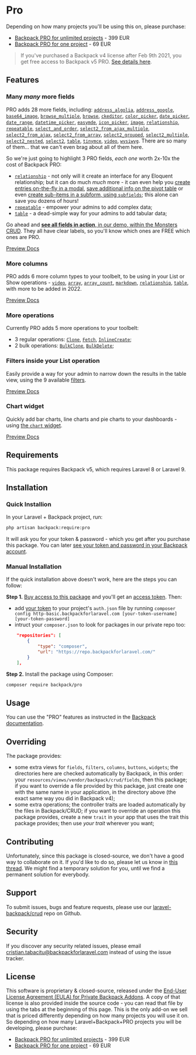 # Pro

Depending on how many projects you'll be using this on, please purchase:
- [Backpack PRO for unlimited projects](https://backpackforlaravel.com/products/pro-for-unlimited-projects) - 399 EUR
- [Backpack PRO for one project](https://backpackforlaravel.com/products/pro-for-one-project) - 69 EUR

> If you've purchased a Backpack v4 license after Feb 9th 2021, you get free access to Backpack v5 PRO. [See details here](https://backpackforlaravel.com/docs/5.x/release-notes#new-pricing).

## Features

### Many _many_ more fields

PRO adds 28 more fields, including: [`address_algolia`](https://backpackforlaravel.com/docs/5.x/crud-fields#address_algolia-pro), [`address_google`](https://backpackforlaravel.com/docs/5.x/crud-fields#address_google-pro), [`base64_image`](https://backpackforlaravel.com/docs/5.x/crud-fields#base64_image-pro), [`browse_multiple`](https://backpackforlaravel.com/docs/5.x/crud-fields#browse_multiple-pro), [`browse`](https://backpackforlaravel.com/docs/5.x/crud-fields#browse-pro), [`ckeditor`](https://backpackforlaravel.com/docs/5.x/crud-fields#ckeditor-pro), [`color_picker`](https://backpackforlaravel.com/docs/5.x/crud-fields#color_picker-pro), [`date_picker`](https://backpackforlaravel.com/docs/5.x/crud-fields#date_picker-pro), [`date_range`](https://backpackforlaravel.com/docs/5.x/crud-fields#date_range-pro), [`datetime_picker`](https://backpackforlaravel.com/docs/5.x/crud-fields#datetime_picker-pro), [`easymde`](https://backpackforlaravel.com/docs/5.x/crud-fields#easymde-pro), [`icon_picker`](https://backpackforlaravel.com/docs/5.x/crud-fields#icon_picker-pro), [`image`](https://backpackforlaravel.com/docs/5.x/crud-fields#image-pro), [`relationship`](https://backpackforlaravel.com/docs/5.x/crud-fields#relationship-pro), [`repeatable`](https://backpackforlaravel.com/docs/5.x/crud-fields#repeatable-pro), [`select_and_order`](https://backpackforlaravel.com/docs/5.x/crud-fields#select_and_order-pro), [`select2_from_ajax_multiple`](https://backpackforlaravel.com/docs/5.x/crud-fields#select2_from_ajax_multiple-pro), [`select2_from_ajax`](https://backpackforlaravel.com/docs/5.x/crud-fields#select2_from_ajax-pro), [`select2_from_array`](https://backpackforlaravel.com/docs/5.x/crud-fields#select2_from_array-pro), [`select2_grouped`](https://backpackforlaravel.com/docs/5.x/crud-fields#select2_grouped-pro), [`select2_multiple`](https://backpackforlaravel.com/docs/5.x/crud-fields#select2_multiple-n-n-relationship-pro), [`select2_nested`](https://backpackforlaravel.com/docs/5.x/crud-fields#select2_nested-pro), [`select2`](https://backpackforlaravel.com/docs/5.x/crud-fields#select2-1-n-relationship-pro), [`table`](https://backpackforlaravel.com/docs/5.x/crud-fields#table-pro), [`tinymce`](https://backpackforlaravel.com/docs/5.x/crud-fields#tinymce-pro), [`video`](https://backpackforlaravel.com/docs/5.x/crud-fields#video-pro), [`wysiwyg`](https://backpackforlaravel.com/docs/5.x/crud-fields#wysiwyg-pro). There are so many of them... that we can't even brag about all of them here.

So we're just going to highlight 3 PRO fields, _each one_ worth 2x-10x the cost of Backpack PRO: 
- [`relationship`](https://backpackforlaravel.com/docs/5.x/crud-fields#relationship-pro) - not only will it create an interface for any Eloquent relationship; but it can do much _much_ more - it can even help you [create entries on-the-fly in a modal](https://backpackforlaravel.com/docs/5.x/crud-fields#create-related-entries-in-a-modal-using-the-inlinecreate-operati), [save additional info on the pivot table](https://backpackforlaravel.com/docs/5.x/crud-fields#save-additional-data-to-pivot-table) or even [create sub-items in a subform, using `subfields`](https://backpackforlaravel.com/docs/5.x/crud-fields#manage-related-entries-in-the-same-form-create-update-delete); this alone can save you dozens of hours!
- [`repeatable`](https://backpackforlaravel.com/docs/5.x/crud-fields#repeatable-pro) - empower your admins to add complex data;
- [`table`](https://backpackforlaravel.com/docs/5.x/crud-fields#table-pro) - a dead-simple way for your admins to add tabular data;

Go ahead and [**see all fields in action**, in our demo, within the Monsters CRUD](https://demo.backpackforlaravel.com/admin/monster/create). They all have clear labels, so you'll know which ones are FREE which ones are PRO.

<a href="https://demo.backpackforlaravel.com/admin/monster/create" class="btn btn-sm btn-outline-info shadow"> Preview </a> 
<a href="https://backpackforlaravel.com/docs/5.x/crud-fields#pro-field-types" class="btn btn-sm btn-info shadow"> Docs </a> 

### More columns

PRO adds 6 more column types to your toolbelt, to be using in your List or Show operations - [`video`](https://backpackforlaravel.com/docs/5.x/crud-columns#video-pro), [`array`](https://backpackforlaravel.com/docs/5.x/crud-columns#array-pro), [`array_count`](https://backpackforlaravel.com/docs/5.x/crud-columns#array_count-pro), [`markdown`](https://backpackforlaravel.com/docs/5.x/crud-columns#markdown-pro), [`relationship`](https://backpackforlaravel.com/docs/5.x/crud-columns#relationship-pro), [`table`](https://backpackforlaravel.com/docs/5.x/crud-columns#table-pro), with more to be added in 2022.

<a href="https://demo.backpackforlaravel.com/admin/monster/1/show" class="btn btn-sm btn-outline-info shadow"> Preview </a> 
<a href="https://backpackforlaravel.com/docs/5.x/crud-columns#pro-column-types" class="btn btn-sm btn-info shadow"> Docs </a> 

### More operations

Currently PRO adds 5 more operations to your toolbelt:
- 3 regular operations: [`Clone`](https://backpackforlaravel.com/docs/5.x/crud-operation-clone), [`Fetch`](https://backpackforlaravel.com/docs/5.x/crud-operation-fetch), [`InlineCreate`](https://backpackforlaravel.com/docs/5.x/crud-operation-inline-create);
- 2 bulk operations: [`BulkClone`](https://backpackforlaravel.com/docs/5.x/crud-operation-clone#clone-multiple-items-bulk-clone), [`BulkDelete`](https://backpackforlaravel.com/docs/5.x/crud-operation-delete#delete-multiple-items-bulk-delete-pro);

### Filters inside your List operation

Easily provide a way for your admin to narrow down the results in the table view, using the 9 available [filters](https://backpackforlaravel.com/docs/5.x/crud-filters). 

<a href="https://demo.backpackforlaravel.com/admin/monster" class="btn btn-sm btn-outline-info shadow"> Preview </a> 
<a href="https://backpackforlaravel.com/docs/5.x/crud-filters" class="btn btn-sm btn-info shadow"> Docs </a> 

### Chart widget

Quickly add bar charts, line charts and pie charts to your dashboards - using [the `chart` widget](https://backpackforlaravel.com/docs/5.x/base-widgets#chart-pro).

<a href="https://demo.backpackforlaravel.com/admin/dashboard" class="btn btn-sm btn-outline-info shadow"> Preview </a> 
<a href="https://backpackforlaravel.com/docs/5.x/base-widgets#chart-pro" class="btn btn-sm btn-info shadow"> Docs </a> 

## Requirements

This package requires Backpack v5, which requires Laravel 8 or Laravel 9.

## Installation

### Quick Installion

In your Laravel + Backpack project, run:

```bash
php artisan backpack:require:pro
```

It will ask you for your token & password - which you get after you purchase this package. You can later [see your token and password in your Backpack account](https://backpackforlaravel.com/user/tokens).

### Manual Installation

If the quick installation above doesn't work, here are the steps you can follow:

**Step 1.** [Buy access to this package](https://backpackforlaravel.com/cart/add-unique-product/10) and you'll get an [access token](https://backpackforlaravel.com/user/tokens). Then:
- add [your token](https://backpackforlaravel.com/user/tokens) to your project's `auth.json` file by running `composer config http-basic.backpackforlaravel.com [your-token-username] [your-token-password]`
- intruct your `composer.json` to look for packages in our private repo too:

```json
    "repositories": [
        {
            "type": "composer",
            "url": "https://repo.backpackforlaravel.com/"
        }
    ],
```

**Step 2.** Install the package using Composer:

``` bash
composer require backpack/pro
```

## Usage

You can use the "PRO" features as instructed in the [Backpack documentation](https://backpackforlaravel.com/docs).

## Overriding

The package provides:
- some extra views for `fields`, `filters`, `columns`, `buttons`, `widgets`; the directories here are checked automatically by Backpack, in this order: your `resources/views/vendor/backpack/crud/fields`, then this package; if you want to override a file provided by this package, just create one with the same name in your application, in the directory above (the exact same way you did in Backpack v4);
- some extra operations; the controller traits are loaded automatically by the files in Backpack/CRUD; if you want to override an operation this package provides, create a new `trait` in your app that uses the trait this package provides; then use _your trait_ wherever you want;

## Contributing

Unfortunately, since this package is closed-source, we don't have a good way to collaborate on it. If you'd like to do so, please let us know in [this thread](https://github.com/Laravel-Backpack/ideas/issues/125). We might find a temporary solution for you, until we find a permanent solution for everybody. 

## Support

To submit issues, bugs and feature requests, please use our [laravel-backpack/crud](https://github.com/laravel-backpack/crud) repo on Github.

## Security

If you discover any security related issues, please email cristian.tabacitu@backpackforlaravel.com instead of using the issue tracker.

## License

This software is proprietary & closed-source, released under the [End-User License Agreement (EULA) for Private Backpack Addons](https://backpackforlaravel.com/eula). A copy of that license is also provided inside the source code - you can read that file by using the tabs at the beginning of this page. This is the only add-on we sell that is priced differently depending on how many projects you will use it on. So depending on how many Laravel+Backpack+PRO projects you will be developing, please purchase:
- [Backpack PRO for unlimited projects](https://backpackforlaravel.com/products/pro-for-unlimited-projects) - 399 EUR
- [Backpack PRO for one project](https://backpackforlaravel.com/products/pro-for-one-project) - 69 EUR


[ico-version]: https://img.shields.io/packagist/v/backpack/pro.svg?style=flat-square
[ico-downloads]: https://img.shields.io/packagist/dt/backpack/pro.svg?style=flat-square
[link-packagist]: https://packagist.org/packages/backpack/pro
[link-downloads]: https://packagist.org/packages/backpack/pro
[link-author]: https://github.com/backpack
[link-contributors]: ../../contributors

